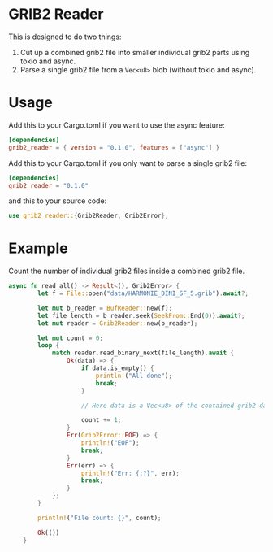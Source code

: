 # GRIB2 Reader
This is designed to do two things:

 1. Cut up a combined grib2 file into smaller individual grib2 parts using tokio and async.
 2. Parse a single grib2 file from a `Vec<u8>` blob (without tokio and async).

# Usage
Add this to your Cargo.toml if you want to use the async feature:

```toml
[dependencies]
grib2_reader = { version = "0.1.0", features = ["async"] }
```

Add this to your Cargo.toml if you only want to parse a single grib2 file:

```toml
[dependencies]
grib2_reader = "0.1.0"
```

and this to your source code:

```rust
use grib2_reader::{Grib2Reader, Grib2Error};
```
# Example
Count the number of individual grib2 files inside a combined grib2 file.
```rust
async fn read_all() -> Result<(), Grib2Error> {
        let f = File::open("data/HARMONIE_DINI_SF_5.grib").await?;

        let mut b_reader = BufReader::new(f);
        let file_length = b_reader.seek(SeekFrom::End(0)).await?;
        let mut reader = Grib2Reader::new(b_reader);

        let mut count = 0;
        loop {
            match reader.read_binary_next(file_length).await {
                Ok(data) => {
                    if data.is_empty() {
                        println!("All done");
                        break;
                    }

                    // Here data is a Vec<u8> of the contained grib2 data

                    count += 1;
                }
                Err(Grib2Error::EOF) => {
                    println!("EOF");
                    break;
                }
                Err(err) => {
                    println!("Err: {:?}", err);
                    break;
                }
            };
        }

        println!("File count: {}", count);

        Ok(())
    }
```